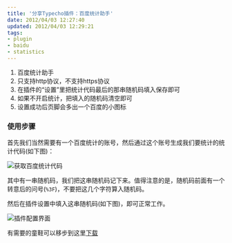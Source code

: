 ```yaml
---
title: '分享Typecho插件：百度统计助手'
date: 2012/04/03 12:27:40
updated: 2012/04/03 12:29:21
tags:
- plugin
- baidu
- statistics
---
```


1. 百度统计助手
2. 只支持http协议，不支持https协议
3. 在插件的“设置”里把统计代码最后的那串随机码填入保存即可
4. 如果不开启统计，把填入的随机码清空即可
5. 设置成功后页脚会多出一个百度的小图标

### 使用步骤

首先我们当然需要有一个百度统计的账号，然后通过这个账号生成我们要统计的统计代码(如下图)：

![获取百度统计代码](http://jiongks-typecho.stor.sinaapp.com/usr/uploads/2012/04/2240219894.png)

其中有一串随机码，我们把这串随机码记下来。值得注意的是，随机码前面有一个转意后的问号(`%3F`)，不要把这几个字符算入随机码。

然后在插件设置中填入这串随机码(如下图)，即可正常工作。

![插件配置界面](http://jiongks-typecho.stor.sinaapp.com/usr/uploads/2012/04/1123693821.png)

有需要的童鞋可以移步到这里[下载](http://jiongks-typecho.stor.sinaapp.com/usr/uploads/2012/04/1884967606.zip)